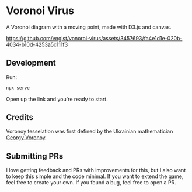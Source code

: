 # Voronoi Virus

A Voronoi diagram with a moving point, made with D3.js and canvas.

https://github.com/vnglst/vonoroi-virus/assets/3457693/fa4e1d1e-020b-4034-b10d-4253a5c111f3

## Development

Run:

```sh
npx serve
```

Open up the link and you're ready to start.

## Credits

Voronoy tesselation was first defined by the Ukrainian mathematician [Georgy Voronoy](https://en.wikipedia.org/wiki/Georgy_Voronoy).

## Submitting PRs

I love getting feedback and PRs with improvements for this, but I also want to keep this simple and the code minimal. If you want to extend the game, feel free to create your own. If you found a bug, feel free to open a PR.
